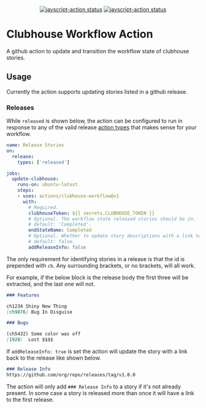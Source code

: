 
<p align="center">
  <a href="https://github.com/farmersdog/clubhouse-workflow-action/actions"><img alt="javscript-action status" src="https://github.com/farmersdog/clubhouse-workflow-action/workflows/unit%20tests/badge.svg"></a>
  <a href="https://github.com/farmersdog/clubhouse-action-test/actions?query=workflow%3A%22clubhouse+workflow+e2e+test%22"><img alt="javscript-action status" src="https://github.com/farmersdog/clubhouse-action-test/workflows/clubhouse%20workflow%20e2e%20test/badge.svg"></a>
</p>

# Clubhouse Workflow Action

A github action to update and transition the workflow state of clubhouse stories.

## Usage

Currently the action supports updating stories listed in a github release.

### Releases

While `released` is shown below, the action can be configured to run in response to any of the valid release [action types](https://developer.github.com/webhooks/event-payloads/#webhook-payload-object-34) that makes sense for your workflow.

```yaml
name: Release Stories
on:
  release:
    types: ['released']

jobs:
  update-clubhouse:
    runs-on: ubuntu-latest
    steps:
    - uses: actions/clubhouse-workflow@v1
      with:
        # Required.
        clubhouseToken: ${{ secrets.CLUBHOUSE_TOKEN }}
        # Optional. The workflow state released stories should be in.
        # default: 'Completed'.
        endStateName: Completed
        # Optional. Whether to update story descriptions with a link to the release.
        # default: false.
        addReleaseInfo: false
```

The only requirement for identifying stories in a release is that the id is prepended with `ch`. Any surrounding brackets, or no brackets, will all work.

For example, if the below block is the release body the first three will be extracted, and the last one will not.

```markdown
### Features

ch1234 Shiny New Thing
[ch9876] Bug In Disguise

### Bugs

(ch5432) Some color was off
[1928]  Lost $$$$
```

If `addReleaseInfo: true` is set the action will update the story with a link back to the release like shown below.
```markdown
### Release Info
https://github.com/org/repo/releases/tag/v1.0.0
```
The action will only add `### Release Info` to a story if it's not already present. In some case a story is released more than once it will have a link to the first release.

